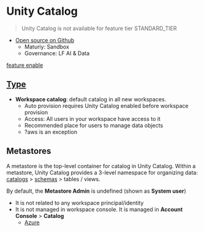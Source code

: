 # Unity Catalog
>
> Unity Catalog is not available for feature tier STANDARD_TIER

- [Open source on Github](https://github.com/unitycatalog/unitycatalog)
  - Maturiy: Sandbox
  - Governance: LF AI & Data

[feature enable](https://docs.databricks.com/en/data-governance/unity-catalog/enable-workspaces.html)

## [Type](https://docs.databricks.com/en/catalogs/index.html#catalog-types)

- **Workspace catalog**: default catalog in all new workspaces.
  - Auto provision requires Unity Catalog enabled before workspace provision
  - Access: All users in your workspace have access to it
  - Recommended place for users to manage data objects
  - ?aws is an exception

## Metastores

A metastore is the top-level container for catalog in Unity Catalog. Within a metastore, Unity Catalog provides a 3-level namespace for organizing data: [catalogs](./DBO.md#catelog) > [schemas](./DBO.md#schema) > tables / views.

By default, the **Metastore Admin** is undefined (shown as **System user**)

- It is not related to any workspace principal/identity
- It is not managed in workspace console. It is managed in **Account Console** > **Catalog**
  - [Azure](https://accounts.azuredatabricks.net/data)
